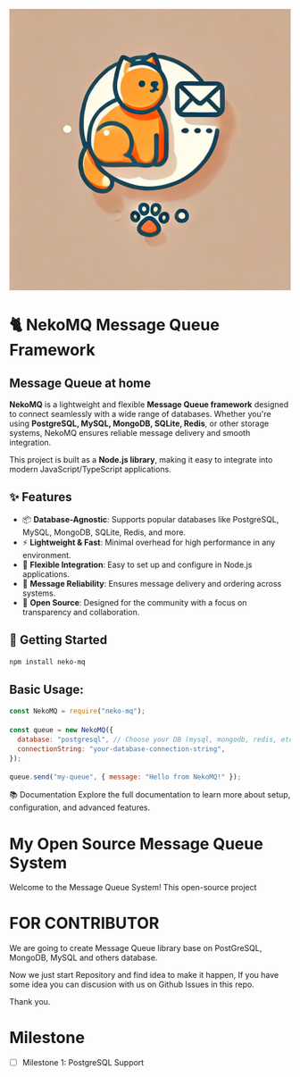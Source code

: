 ![Orange Cat Logo](https://raw.githubusercontent.com/icepanda501/nekoMQ/refs/heads/main/assets/nekoMQ.webp)

# 🐈 NekoMQ Message Queue Framework

## Message Queue at home

**NekoMQ** is a lightweight and flexible **Message Queue framework** designed to connect seamlessly with a wide range of databases. Whether you're using **PostgreSQL, MySQL, MongoDB, SQLite, Redis**, or other storage systems, NekoMQ ensures reliable message delivery and smooth integration.

This project is built as a **Node.js library**, making it easy to integrate into modern JavaScript/TypeScript applications.

## ✨ Features

- 📦 **Database-Agnostic**: Supports popular databases like PostgreSQL, MySQL, MongoDB, SQLite, Redis, and more.
- ⚡ **Lightweight & Fast**: Minimal overhead for high performance in any environment.
- 🔌 **Flexible Integration**: Easy to set up and configure in Node.js applications.
- 🔄 **Message Reliability**: Ensures message delivery and ordering across systems.
- 🔧 **Open Source**: Designed for the community with a focus on transparency and collaboration.

## 🚀 Getting Started

```bash
npm install neko-mq
```

## Basic Usage:

```javascript
const NekoMQ = require("neko-mq");

const queue = new NekoMQ({
  database: "postgresql", // Choose your DB (mysql, mongodb, redis, etc.)
  connectionString: "your-database-connection-string",
});

queue.send("my-queue", { message: "Hello from NekoMQ!" });
```

📚 Documentation
Explore the full documentation to learn more about setup, configuration, and advanced features.

# My Open Source Message Queue System

Welcome to the Message Queue System! This open-source project

# FOR CONTRIBUTOR

We are going to create Message Queue library base on PostGreSQL, MongoDB, MySQL and others database.

Now we just start Repository and find idea to make it happen, If you have some idea you can discusion with us on Github Issues in this repo.

Thank you.

# Milestone

- [ ] Milestone 1: PostgreSQL Support
